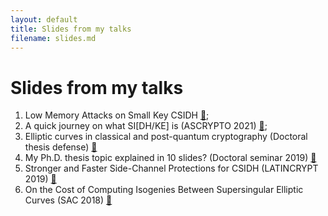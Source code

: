 ```yaml
---
layout: default
title: Slides from my talks
filename: slides.md
--- 
```


# Slides from my talks

1. Low Memory Attacks on Small Key CSIDH [&#x1f4be;](pdfs/ACNS23.pdf);
2. A quick journey on what SI[DH/KE] is (ASCRYPTO 2021) [&#x1f4be;](pdfs/ASCRYPTO21.pdf);
3. Elliptic curves in classical and post-quantum cryptography (Doctoral thesis defense) [&#x1f4be;](pdfs/PhD-defense.pdf)
4. My Ph.D. thesis topic explained in 10 slides? (Doctoral seminar 2019) [&#x1f4be;](pdfs/monologue.pdf)
5. Stronger and Faster Side-Channel Protections for CSIDH (LATINCRYPT 2019) [&#x1f4be;](pdfs/LATINCRYPT19.pdf)
6. On the Cost of Computing Isogenies Between Supersingular Elliptic Curves (SAC 2018) [&#x1f4be;](pdfs/SAC18.pdf)